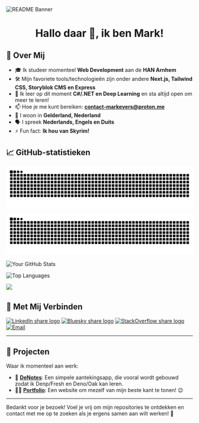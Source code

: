 <img src="/public/images/readme_banner.png" alt="README Banner">

<h1 align="center">Hallo daar 👋, ik ben Mark!</h1>

## 🚀 Over Mij
- 🎓 Ik studeer momenteel **Web Development** aan de **HAN Arnhem**
- 🛠️ Mijn favoriete tools/technologieën zijn onder andere **Next.js, Tailwind CSS, Storyblok CMS en Express**
- 🌱 Ik leer op dit moment **C#/.NET en Deep Learning** en sta altijd open om meer te leren!
- 📫 Hoe je me kunt bereiken: **[contact-markevers@proton.me](mailto:contact-markevers@proton.me)**
- 📍 I woon in **Gelderland, Nederland**
- 🗣️ I spreek **Nederlands, Engels en Duits**
- ⚡ Fun fact: **Ik hou van Skyrim!**

## 📈 GitHub-statistieken
![GitHub Snake](https://raw.githubusercontent.com/markevers-dev/markevers-dev/snake/github-contribution-grid-snake-dark.svg#gh-dark-mode-only)

![GitHub Snake](https://raw.githubusercontent.com/markevers-dev/markevers-dev/snake/github-contribution-grid-snake.svg#gh-light-mode-only)

![Your GitHub Stats](https://github-readme-stats.vercel.app/api?username=markevers-dev&show_icons=true&theme=radical)

![Top Languages](https://github-readme-stats.vercel.app/api/top-langs/?username=markevers-dev&layout=compact&theme=radical)

![](https://komarev.com/ghpvc/?username=markevers-dev&label=Profile+Views&color=brightgreen&style=flat)

## 🔗 Met Mij Verbinden
[<img src="https://upload.wikimedia.org/wikipedia/commons/e/e8/Linkedin-logo-blue-In-square-40px.png" alt="LinkedIn share logo" width="80">](https://www.linkedin.com/in/mark-evers-dev)
[<img src="https://upload.wikimedia.org/wikipedia/commons/7/7a/Bluesky_Logo.svg" alt="Bluesky share logo" width="80">](https://bsky.app/profile/markevers-dev.bsky.social)
[<img src="https://upload.wikimedia.org/wikipedia/commons/e/ef/Stack_Overflow_icon.svg" alt="StackOverflow share logo" width="80">](https://stackoverflow.com/users/28817835/cryovenator)
[<img src="https://upload.wikimedia.org/wikipedia/commons/0/0c/ProtonMail_icon.svg" alt="Email" width="80">](mailto:contact-markevers@proton.me)

---

## 🌟 Projecten
Waar ik momenteel aan werk:
- 🦕 [**DeNotes**](https://github.com/markevers-dev/denotes): Een simpele aantekingsapp, die vooral wordt gebouwd zodat ik Denp/Fresh en Deno/Oak kan leren.
- 🙋‍♂️ [**Portfolio**](https://github.com/markevers-dev/portfolio): Een website om mezelf van mijn beste kant te tonen! 😉

---

Bedankt voor je bezoek! Voel je vrij om mijn repositories te ontdekken en contact met me op te zoeken als je ergens samen aan wilt werken! 🤝
